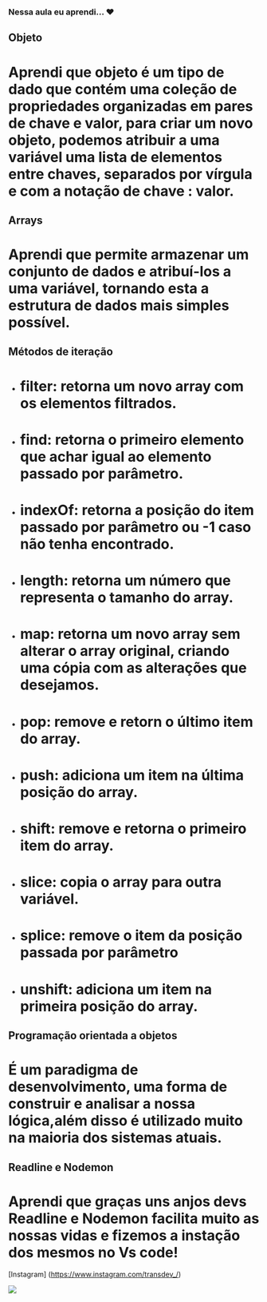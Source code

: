 ### Nessa aula eu aprendi... ❤️

## Objeto 
# Aprendi que objeto é um tipo de dado que contém uma coleção de propriedades organizadas em pares de chave e valor, para criar um novo objeto, podemos atribuir a uma variável uma lista de elementos entre chaves, separados por vírgula e com a notação de chave : valor.

## Arrays
# Aprendi que permite armazenar um conjunto de dados e atribuí-los a uma variável, tornando esta a estrutura de dados mais simples possível.

## Métodos de iteração
* # filter: retorna um novo array com os elementos filtrados.
* # find: retorna o primeiro elemento que achar igual ao elemento passado por parâmetro.
* # indexOf: retorna a posição do item passado por parâmetro ou -1 caso não tenha encontrado.
* # length: retorna um número que representa o tamanho do array.
* # map: retorna um novo array sem alterar o array original, criando uma cópia com as alterações que desejamos.
* # pop: remove e retorn o último item do array.
* # push: adiciona um item na última posição do array.
* # shift: remove e retorna o primeiro item do array.
* # slice: copia o array para outra variável.
* # splice: remove o item da posição passada por parâmetro
* # unshift: adiciona um item na primeira posição do array.

## Programação orientada a objetos
# É um paradigma de desenvolvimento, uma forma de construir e analisar a nossa lógica,além disso é utilizado muito na maioria dos sistemas atuais.

## Readline e Nodemon
# Aprendi que graças uns anjos devs Readline e Nodemon facilita muito as nossas vidas e fizemos a instação dos mesmos no Vs code!

[Instagram] (https://www.instagram.com/transdev_/)

![](https://upload.wikimedia.org/wikipedia/commons/thumb/b/b0/Transgender_Pride_flag.svg/512px-Transgender_Pride_flag.svg.png)







